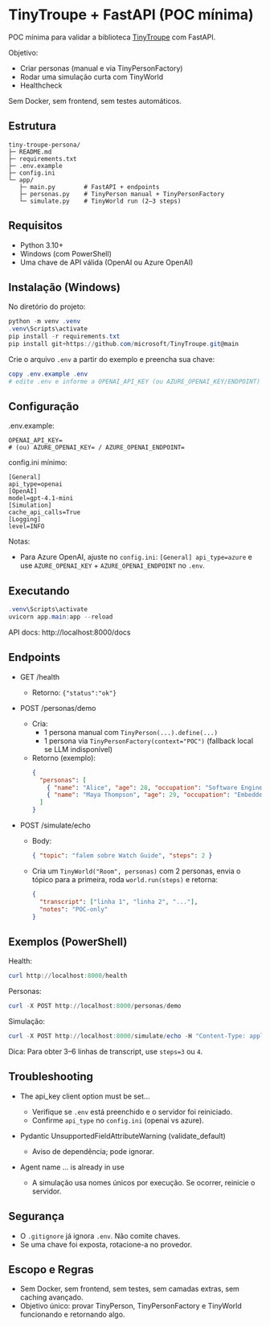 # TinyTroupe + FastAPI (POC mínima)

POC mínima para validar a biblioteca [TinyTroupe](https://github.com/microsoft/TinyTroupe) com FastAPI.

Objetivo:
- Criar personas (manual e via TinyPersonFactory)
- Rodar uma simulação curta com TinyWorld
- Healthcheck

Sem Docker, sem frontend, sem testes automáticos.

## Estrutura

```
tiny-troupe-persona/
├─ README.md
├─ requirements.txt
├─ .env.example
├─ config.ini
└─ app/
   ├─ main.py        # FastAPI + endpoints
   ├─ personas.py    # TinyPerson manual + TinyPersonFactory
   └─ simulate.py    # TinyWorld run (2–3 steps)
```

## Requisitos

- Python 3.10+
- Windows (com PowerShell)
- Uma chave de API válida (OpenAI ou Azure OpenAI)

## Instalação (Windows)

No diretório do projeto:

```powershell
python -m venv .venv
.venv\Scripts\activate
pip install -r requirements.txt
pip install git+https://github.com/microsoft/TinyTroupe.git@main
```

Crie o arquivo `.env` a partir do exemplo e preencha sua chave:

```powershell
copy .env.example .env
# edite .env e informe a OPENAI_API_KEY (ou AZURE_OPENAI_KEY/ENDPOINT)
```

## Configuração

.env.example:
```
OPENAI_API_KEY=
# (ou) AZURE_OPENAI_KEY= / AZURE_OPENAI_ENDPOINT=
```

config.ini mínimo:
```
[General]
api_type=openai
[OpenAI]
model=gpt-4.1-mini
[Simulation]
cache_api_calls=True
[Logging]
level=INFO
```

Notas:
- Para Azure OpenAI, ajuste no `config.ini`: `[General] api_type=azure` e use `AZURE_OPENAI_KEY` + `AZURE_OPENAI_ENDPOINT` no `.env`.

## Executando

```powershell
.venv\Scripts\activate
uvicorn app.main:app --reload
```

API docs: http://localhost:8000/docs

## Endpoints

- GET /health
  - Retorno: `{"status":"ok"}`

- POST /personas/demo
  - Cria:
    - 1 persona manual com `TinyPerson(...).define(...)`
    - 1 persona via `TinyPersonFactory(context="POC")` (fallback local se LLM indisponível)
  - Retorno (exemplo):
    ```json
    {
      "personas": [
        { "name": "Alice", "age": 28, "occupation": "Software Engineer" },
        { "name": "Maya Thompson", "age": 29, "occupation": "Embedded Systems Engineer" }
      ]
    }
    ```

- POST /simulate/echo
  - Body:
    ```json
    { "topic": "falem sobre Watch Guide", "steps": 2 }
    ```
  - Cria um `TinyWorld("Room", personas)` com 2 personas, envia o tópico para a primeira, roda `world.run(steps)` e retorna:
    ```json
    {
      "transcript": ["linha 1", "linha 2", "..."],
      "notes": "POC-only"
    }
    ```

## Exemplos (PowerShell)

Health:
```powershell
curl http://localhost:8000/health
```

Personas:
```powershell
curl -X POST http://localhost:8000/personas/demo
```

Simulação:
```powershell
curl -X POST http://localhost:8000/simulate/echo -H "Content-Type: application/json" -d "{\"topic\":\"falem sobre Watch Guide\",\"steps\":2}"
```

Dica: Para obter 3–6 linhas de transcript, use `steps=3` ou `4`.

## Troubleshooting

- The api_key client option must be set...
  - Verifique se `.env` está preenchido e o servidor foi reiniciado.
  - Confirme `api_type` no `config.ini` (openai vs azure).

- Pydantic UnsupportedFieldAttributeWarning (validate_default)
  - Aviso de dependência; pode ignorar.

- Agent name ... is already in use
  - A simulação usa nomes únicos por execução. Se ocorrer, reinicie o servidor.

## Segurança

- O `.gitignore` já ignora `.env`. Não comite chaves.
- Se uma chave foi exposta, rotacione-a no provedor.

## Escopo e Regras

- Sem Docker, sem frontend, sem testes, sem camadas extras, sem caching avançado.
- Objetivo único: provar TinyPerson, TinyPersonFactory e TinyWorld funcionando e retornando algo.